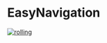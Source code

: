 # EasyNavigation

[![rolling](https://github.com/IntelligentRoboticsLabs/EasyNavigation/actions/workflows/rolling.yaml/badge.svg)](https://github.com/IntelligentRoboticsLabs/EasyNavigation/actions/workflows/rolling.yaml)



